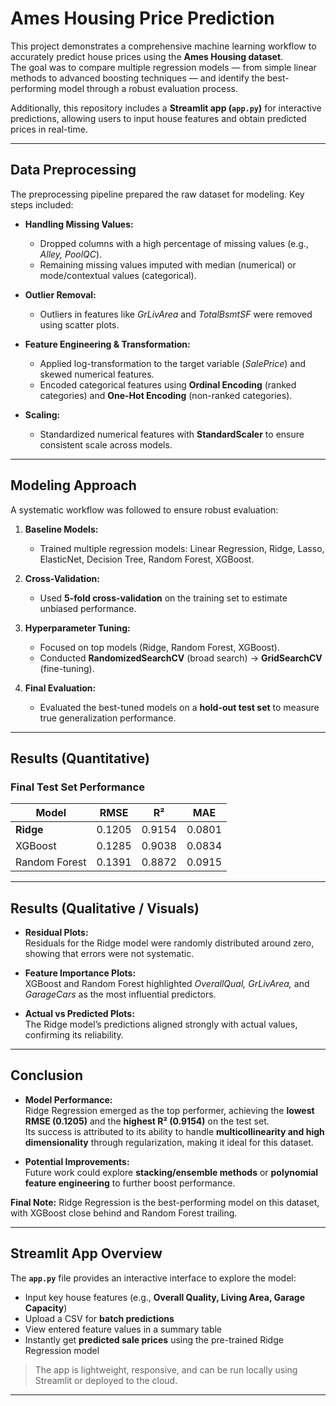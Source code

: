 # Ames Housing Price Prediction

This project demonstrates a comprehensive machine learning workflow to accurately predict house prices using the **Ames Housing dataset**.  
The goal was to compare multiple regression models — from simple linear methods to advanced boosting techniques — and identify the best-performing model through a robust evaluation process.

Additionally, this repository includes a **Streamlit app (`app.py`)** for interactive predictions, allowing users to input house features and obtain predicted prices in real-time.

---

## Data Preprocessing
The preprocessing pipeline prepared the raw dataset for modeling. Key steps included:

- **Handling Missing Values:**  
  - Dropped columns with a high percentage of missing values (e.g., *Alley, PoolQC*).  
  - Remaining missing values imputed with median (numerical) or mode/contextual values (categorical).  

- **Outlier Removal:**  
  - Outliers in features like *GrLivArea* and *TotalBsmtSF* were removed using scatter plots.  

- **Feature Engineering & Transformation:**  
  - Applied log-transformation to the target variable (*SalePrice*) and skewed numerical features.  
  - Encoded categorical features using **Ordinal Encoding** (ranked categories) and **One-Hot Encoding** (non-ranked categories).  

- **Scaling:**  
  - Standardized numerical features with **StandardScaler** to ensure consistent scale across models.  

---

## Modeling Approach
A systematic workflow was followed to ensure robust evaluation:

1. **Baseline Models:**  
   - Trained multiple regression models: Linear Regression, Ridge, Lasso, ElasticNet, Decision Tree, Random Forest, XGBoost.  

2. **Cross-Validation:**  
   - Used **5-fold cross-validation** on the training set to estimate unbiased performance.  

3. **Hyperparameter Tuning:**  
   - Focused on top models (Ridge, Random Forest, XGBoost).  
   - Conducted **RandomizedSearchCV** (broad search) → **GridSearchCV** (fine-tuning).  

4. **Final Evaluation:**  
   - Evaluated the best-tuned models on a **hold-out test set** to measure true generalization performance.  

---

## Results (Quantitative)

### Final Test Set Performance

| Model          | RMSE   | R²     | MAE   |
|----------------|--------|--------|-------|
| **Ridge**      | 0.1205 | 0.9154 | 0.0801 |
| XGBoost        | 0.1285 | 0.9038 | 0.0834 |
| Random Forest  | 0.1391 | 0.8872 | 0.0915 |

---

## Results (Qualitative / Visuals)

- **Residual Plots:**  
  Residuals for the Ridge model were randomly distributed around zero, showing that errors were not systematic.  

- **Feature Importance Plots:**  
  XGBoost and Random Forest highlighted *OverallQual, GrLivArea,* and *GarageCars* as the most influential predictors.  

- **Actual vs Predicted Plots:**  
  The Ridge model’s predictions aligned strongly with actual values, confirming its reliability.  

---

## Conclusion

- **Model Performance:**  
  Ridge Regression emerged as the top performer, achieving the **lowest RMSE (0.1205)** and the **highest R² (0.9154)** on the test set.  
  Its success is attributed to its ability to handle **multicollinearity and high dimensionality** through regularization, making it ideal for this dataset.  

- **Potential Improvements:**  
  Future work could explore **stacking/ensemble methods** or **polynomial feature engineering** to further boost performance.  

**Final Note:** Ridge Regression is the best-performing model on this dataset, with XGBoost close behind and Random Forest trailing.

---

## Streamlit App Overview

The **`app.py`** file provides an interactive interface to explore the model:

- Input key house features (e.g., **Overall Quality, Living Area, Garage Capacity**)  
- Upload a CSV for **batch predictions**  
- View entered feature values in a summary table  
- Instantly get **predicted sale prices** using the pre-trained Ridge Regression model  

> The app is lightweight, responsive, and can be run locally using Streamlit or deployed to the cloud.

---
